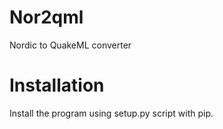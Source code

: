 # Nor2qml
Nordic to QuakeML converter

# Installation
Install the program using setup.py script with pip.
